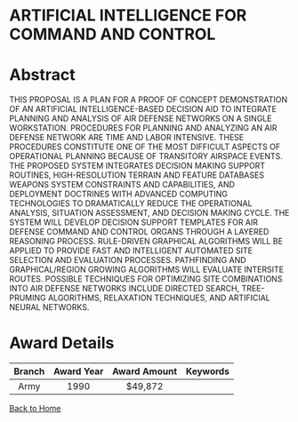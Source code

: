 
ARTIFICIAL INTELLIGENCE FOR COMMAND AND CONTROL
===============================================

# Abstract


THIS PROPOSAL IS A PLAN FOR A PROOF OF CONCEPT DEMONSTRATION OF AN ARTIFICIAL INTELLIGENCE-BASED DECISION AID TO INTEGRATE PLANNING AND ANALYSIS OF AIR DEFENSE NETWORKS ON A SINGLE WORKSTATION. PROCEDURES FOR PLANNING AND ANALYZING AN AIR DEFENSE NETWORK ARE TIME AND LABOR INTENSIVE. THESE PROCEDURES CONSTITUTE ONE OF THE MOST DIFFICULT ASPECTS OF OPERATIONAL PLANNING BECAUSE OF TRANSITORY AIRSPACE EVENTS. THE PROPOSED SYSTEM INTEGRATES DECISION MAKING SUPPORT ROUTINES, HIGH-RESOLUTION TERRAIN AND FEATURE DATABASES WEAPONS SYSTEM CONSTRAINTS AND CAPABILITIES, AND DEPLOYMENT DOCTRINES WITH ADVANCED COMPUTING TECHNOLOGIES TO DRAMATICALLY REDUCE THE OPERATIONAL ANALYSIS, SITUATION ASSESSMENT, AND DECISION MAKING CYCLE. THE SYSTEM WILL DEVELOP DECISION SUPPORT TEMPLATES FOR AIR DEFENSE COMMAND AND CONTROL ORGANS THROUGH A LAYERED REASONING PROCESS. RULE-DRIVEN GRAPHICAL ALGORITHMS WILL BE APPLIED TO PROVIDE FAST AND INTELLIGENT AUTOMATED SITE SELECTION AND EVALUATION PROCESSES. PATHFINDING AND GRAPHICAL/REGION GROWING ALGORITHMS WILL EVALUATE INTERSITE ROUTES. POSSIBLE TECHNIQUES FOR OPTIMIZING SITE COMBINATIONS INTO AIR DEFENSE NETWORKS INCLUDE DIRECTED SEARCH, TREE-PRUMING ALGORITHMS, RELAXATION TECHNIQUES, AND ARTIFICIAL NEURAL NETWORKS.  

# Award Details

|Branch|Award Year|Award Amount|Keywords|
| :---: | :---: | :---: | :---: |
|Army|1990|$49,872||
  
  


[Back to Home](https://github.com/chrischow/dod_sbir_awards/JT/#144)